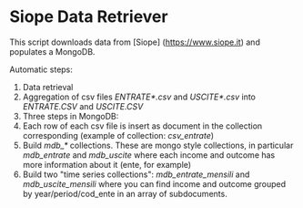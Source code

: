 # Siope Data Retriever
This script downloads data from [Siope] (https://www.siope.it) and populates a MongoDB.

Automatic steps:

1. Data retrieval
2. Aggregation of csv files _ENTRATE*.csv_ and _USCITE*.csv_ into *ENTRATE.CSV* and *USCITE.CSV*
3. Three steps in MongoDB:
  1. Each row of each csv file is insert as document in the collection corresponding (example of collection: *csv_entrate*)
  2. Build *mdb_\** collections. These are mongo style collections, in particular *mdb_entrate* and *mdb_uscite* where each income and outcome has more information about it (ente, for example)
  3. Build two "time series collections": *mdb_entrate_mensili* and *mdb_uscite_mensili* where you can find income and outcome grouped by year/period/cod_ente in an array of subdocuments.
